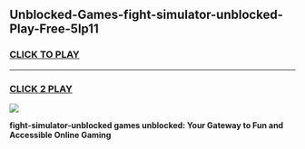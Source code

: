 
## Unblocked-Games-fight-simulator-unblocked-Play-Free-5lp11
<h3>
<a href="https://premium76.site?title=fight-simulator-unblocked&ref=23A">CLICK TO PLAY</a></h3>
<hr>

<h3>
<a href="https://premium76.site?title=fight-simulator-unblocked&ref=23A">CLICK 2 PLAY</a>
  
</h3>

<a href="https://premium76.site?title=fight-simulator-unblocked&ref=23A"><img src="https://clearcache.store/games.png"></a>


**fight-simulator-unblocked games unblocked: Your Gateway to Fun and Accessible Online Gaming**
